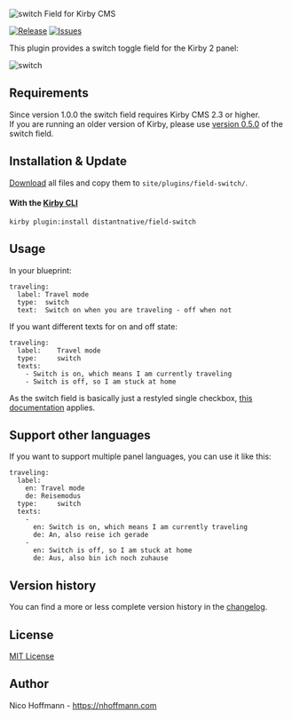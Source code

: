 ![switch Field for Kirby CMS](https://distantnative.com/remote/github/field-switch/logo.png)  

[![Release](https://img.shields.io/github/release/distantnative/switch.svg)](https://github.com/distantnative/switch/releases) [![Issues](https://img.shields.io/github/issues/distantnative/switch.svg)](https://github.com/distantnative/switch/issues)


This plugin provides a switch toggle field for the Kirby 2 panel:  

![switch](https://distantnative.com/remote/github/field-switch/example.gif)

## Requirements
Since version 1.0.0 the switch field requires Kirby CMS 2.3 or higher.  
If you are running an older version of Kirby, please use [version 0.5.0](https://github.com/distantnative/switch/releases/tag/v0.5) of the switch field.

## Installation & Update
[Download](https://github.com/distantnative/field-switch/zipball/master/) all files and copy them to `site/plugins/field-switch/`.

#### With the [Kirby CLI](https://github.com/getkirby/cli)
```
kirby plugin:install distantnative/field-switch
```

## Usage
In your blueprint:

```
traveling:
  label: Travel mode
  type:  switch
  text:  Switch on when you are traveling - off when not
```

If you want different texts for on and off state:

```
traveling:
  label:    Travel mode
  type:     switch
  texts: 
    - Switch is on, which means I am currently traveling
    - Switch is off, so I am stuck at home
```

As the switch field is basically just a restyled single checkbox, [this documentation](https://getkirby.com/docs/cheatsheet/panel-fields/checkbox) applies.

## Support other languages

If you want to support multiple panel languages, you can use it like this:

```
traveling:
  label:    
    en: Travel mode
    de: Reisemodus
  type:     switch
  texts:
    - 
      en: Switch is on, which means I am currently traveling
      de: An, also reise ich gerade
    - 
      en: Switch is off, so I am stuck at home
      de: Aus, also bin ich noch zuhause
```

## Version history
You can find a more or less complete version history in the [changelog](CHANGELOG.md).

## License
[MIT License](http://www.opensource.org/licenses/mit-license.php)

## Author
Nico Hoffmann - <https://nhoffmann.com>
